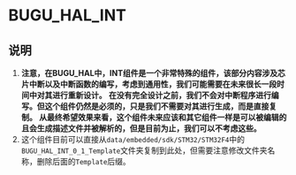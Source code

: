  # BUGU_HAL_INT

 ## 说明

 1. **注意，在BUGU_HAL中，INT组件是一个非常特殊的组件，该部分内容涉及芯片中断以及中断函数的编写，考虑到通用性，我们可能需要在未来很长一段时间中对其进行重新设计。**
   **在没有完全设计之前，我们不会对中断程序进行编写。但这个组件仍然是必须的，只是我们不需要对其进行生成，而是直接复制。**
   **从最终希望效果来看，这个组件未来应该和其它组件一样是可以被编辑的且会生成描述文件并被解析的，但是目前为止，我们可以不考虑这些。**
2. 这个组件目前可以直接从`data/embedded/sdk/STM32/STM32F4`中的`BUGU_HAL_INT_0_1_Template`文件夹复制到此处，但需要注意修改文件夹名称，删除后面的`Template`后缀。